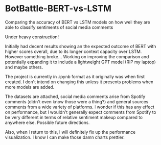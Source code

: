 # BotBattle-BERT-vs-LSTM
Comparing the accuracy of BERT vs LSTM models on how well they are able to classify sentiments of social media comments

Under heavy construction!

Initially had decent results showing an the expected outcome of BERT with higher scores overall, due to its longer context capacity over LSTM. However something broke... Working on improving the comparison and potentially expanding it to include a lightweight GPT model (RIP my laptop) and maybe others. 

The project is currently in .ipynb format as it originally was when first created. I don't intend on changing this unless it presents problems when more models are added.

The datasets are attached, social media comments arise from Spotify comments (didn't even know those were a thing?) and general sources comments from a wide variety of platforms. I wonder if this has any effect on performance, but I wouldn't generally expect comments from Spotify to be very different in terms of relative sentiment makeup compared to anywhere else. Possible future directions.

Also, when I return to this, I will definitely fix up the performance visualization. I know I can make those damn charts prettier.
